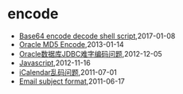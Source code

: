 # encode
* [Base64 encode decode shell script](/2017/2017-01-08-base64-encode-decode-shell),2017-01-08
* [Oracle MD5 Encode](/2013/2013-01-14-oracle-md5-encode),2013-01-14
* [Oracle数据库JDBC难字编码问题](/2012/2012-12-05-oracle-jdbc-special-char-encode),2012-12-05
* [Javascript](/2012/2012-11-16-javascriptget-string-byte-length),2012-11-16
* [iCalendar乱码问题](/2011/2011-07-01-icalendar_mass_code),2011-07-01
* [Email subject format](/2011/2011-06-17-email-subject-format),2011-06-17
